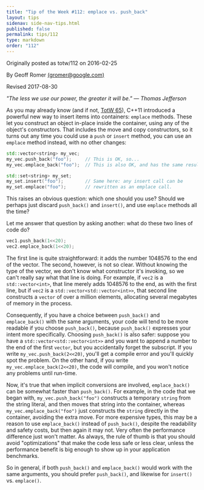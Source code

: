 ```yaml
---
title: "Tip of the Week #112: emplace vs. push_back"
layout: tips
sidenav: side-nav-tips.html
published: false
permalink: tips/112
type: markdown
order: "112"
---
```


Originally posted as totw/112 on 2016-02-25

By Geoff Romer [(gromer@google.com)](mailto:gromer@google.com)

Revised 2017-08-30

*"The less we use our power, the greater it will be." — Thomas Jefferson*

As you may already know (and if not, [TotW 65](/tips/65)), C++11 introduced a
powerful new way to insert items into containers: `emplace` methods. These let
you construct an object in-place inside the container, using any of the object's
constructors. That includes the move and copy constructors, so it turns out any
time you could use a `push` or `insert` method, you can use an `emplace` method
instead, with no other changes:

```c++
std::vector<string> my_vec;
my_vec.push_back("foo");     // This is OK, so...
my_vec.emplace_back("foo");  // This is also OK, and has the same result

std::set<string> my_set;
my_set.insert("foo");        // Same here: any insert call can be
my_set.emplace("foo");       // rewritten as an emplace call.
```

This raises an obvious question: which one should you use? Should we perhaps
just discard `push_back()` and `insert()`, and use `emplace` methods all the
time?

Let me answer that question by asking another: what do these two lines of code
do?

```c++
vec1.push_back(1<<20);
vec2.emplace_back(1<<20);
```

The first line is quite straightforward: it adds the number 1048576 to the end
of the vector. The second, however, is not so clear. Without knowing the type of
the vector, we don't know what constructor it's invoking, so we can't really say
what that line is doing. For example, if `vec2` is a `std::vector<int>`, that
line merely adds 1048576 to the end, as with the first line, but if `vec2` is a
`std::vector<std::vector<int>>`, that second line constructs a `vector` of over
a million elements, allocating several megabytes of memory in the process.

Consequently, if you have a choice between `push_back()` and `emplace_back()`
with the same arguments, your code will tend to be more readable if you choose
`push_back()`, because `push_back()` expresses your intent more specifically.
Choosing `push_back()` is also safer: suppose you have a
`std::vector<std::vector<int>>` and you want to append a number to the end of
the first `vector`, but you accidentally forget the subscript. If you write
`my_vec.push_back(2<<20)`, you'll get a compile error and you'll quickly spot
the problem. On the other hand, if you write `my_vec.emplace_back(2<<20)`, the
code will compile, and you won't notice any problems until run-time.

Now, it's true that when implicit conversions are involved, `emplace_back()` can
be somewhat faster than `push_back()`. For example, in the code that we began
with, `my_vec.push_back("foo")` constructs a temporary `string` from the string
literal, and then moves that string into the container, whereas
`my_vec.emplace_back("foo")` just constructs the `string` directly in the
container, avoiding the extra move. For more expensive types, this may be a
reason to use `emplace_back()` instead of `push_back()`, despite the readability and
safety costs, but then again it may not. Very often the performance difference
just won't matter. As always, the rule of thumb is that you should avoid
"optimizations" that make the code less safe or less clear, unless the
performance benefit is big enough to show up in your application benchmarks.

So in general, if both `push_back()` and `emplace_back()` would work with the same
arguments, you should prefer `push_back()`, and likewise for `insert()` vs.
`emplace()`.


